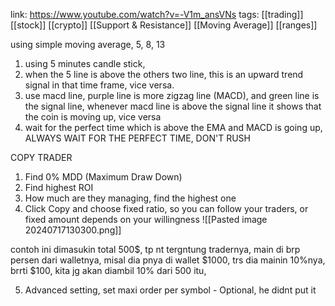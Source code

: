 
link: https://www.youtube.com/watch?v=-V1m_ansVNs
tags: [[trading]] [[stock]] [[crypto]] [[Support & Resistance]] [[Moving Average]] [[ranges]]


using simple moving average, 5, 8, 13


1. using 5 minutes candle stick,
2. when the 5 line is above the others two line, this is an upward trend signal in that time frame, vice versa.
3. use macd line, purple line is more zigzag line (MACD), and green line is the signal line, whenever macd line is above the signal line it shows that the coin is moving up, vice versa
4. wait for the perfect time which is above the EMA and MACD is going up, ALWAYS WAIT FOR THE PERFECT TIME, DON'T RUSH


COPY TRADER

1. Find 0% MDD (Maximum Draw Down)
2. Find highest ROI
3. How much are they managing, find the highest one
4. Click Copy and choose fixed ratio, so you can follow your traders, or fixed amount depends on your willingness
![[Pasted image 20240717130300.png]]

contoh ini dimasukin total 500$, tp nt tergntung tradernya, main di brp persen dari walletnya, misal dia pnya di wallet $1000, trs dia mainin 10%nya, brrti $100, kita jg akan diambil 10% dari 500 itu, 

5. Advanced setting, set maxi order per symbol - Optional, he didnt put it